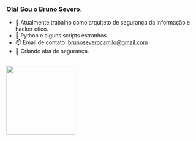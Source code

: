 ### Olá! Sou o Bruno Severo.

- 🔭 Atualmente trabalho como arquiteto de segurança da informação e hacker etico.
- 🌱 Python e alguns scripts estranhos.
- 📫 Email de contato: brunoseverocamilo@gmail.com
- 🚧 Criando aba de segurança.
##

<div align="left">
  <a href="https://github.com/mrsevero">
  <img height="180em" src="https://github-readme-stats.vercel.app/api?username=mrsevero&show_icons=true&theme=dark&include_all_commits=true&count_private=true"/>
</div>
  

  
